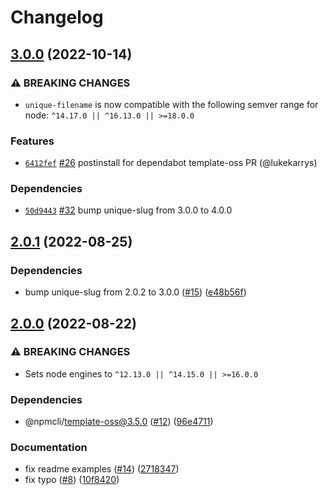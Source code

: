 # Changelog

## [3.0.0](https://github.com/npm/unique-filename/compare/v2.0.1...v3.0.0) (2022-10-14)

### ⚠️ BREAKING CHANGES

* `unique-filename` is now compatible with the following semver range for node: `^14.17.0 || ^16.13.0 || >=18.0.0`

### Features

* [`6412fef`](https://github.com/npm/unique-filename/commit/6412fef797b004c4029e963510cba63012abedbd) [#26](https://github.com/npm/unique-filename/pull/26) postinstall for dependabot template-oss PR (@lukekarrys)

### Dependencies

* [`50d9443`](https://github.com/npm/unique-filename/commit/50d9443f1df8e3a172114f7c08596c345a99f1ea) [#32](https://github.com/npm/unique-filename/pull/32) bump unique-slug from 3.0.0 to 4.0.0

## [2.0.1](https://github.com/npm/unique-filename/compare/v2.0.0...v2.0.1) (2022-08-25)


### Dependencies

* bump unique-slug from 2.0.2 to 3.0.0 ([#15](https://github.com/npm/unique-filename/issues/15)) ([e48b56f](https://github.com/npm/unique-filename/commit/e48b56f05701344e3a25fe1d28969b3d58b64d21))

## [2.0.0](https://github.com/npm/unique-filename/compare/v1.1.1...v2.0.0) (2022-08-22)


### ⚠ BREAKING CHANGES

* Sets node engines to `^12.13.0 || ^14.15.0 || >=16.0.0`

### Dependencies

* @npmcli/template-oss@3.5.0 ([#12](https://github.com/npm/unique-filename/issues/12)) ([96e4711](https://github.com/npm/unique-filename/commit/96e47114071454bf7580b9e9509173ec59f03dff))


### Documentation

* fix readme examples ([#14](https://github.com/npm/unique-filename/issues/14)) ([2718347](https://github.com/npm/unique-filename/commit/27183475b1f346516723065548c0989a8ac478c1))
* fix typo ([#8](https://github.com/npm/unique-filename/issues/8)) ([10f8420](https://github.com/npm/unique-filename/commit/10f8420abb1bb88d7bb8a508b9a0de622b302885))
